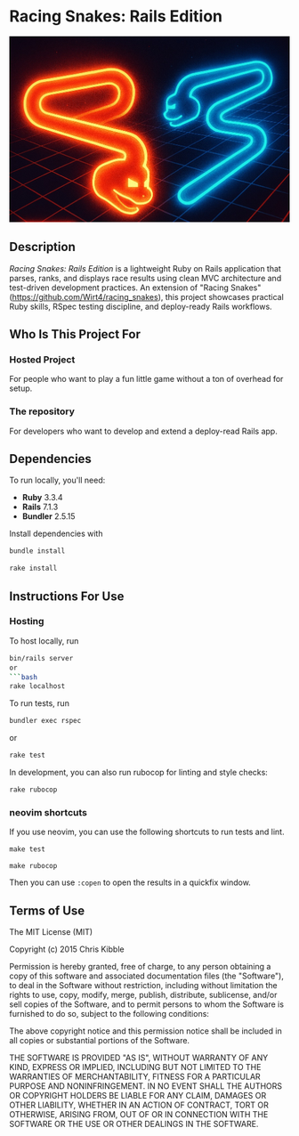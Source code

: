 # Racing Snakes: Rails Edition
<img src="/assets/readme_pic.jpg" alt="two snakes chasing each other on a grid" width="550" />

## Description
_Racing Snakes: Rails Edition_ is a lightweight Ruby on Rails application that parses, ranks, and displays race results using clean MVC architecture and test-driven development practices. An extension of "Racing Snakes"(https://github.com/Wirt4/racing_snakes), this project showcases practical Ruby skills, RSpec testing discipline, and deploy-ready Rails workflows.
## Who Is This Project For
### Hosted Project
For people who want to play a fun little game without a ton of overhead for setup.
### The repository
For developers who want to develop and extend a deploy-read Rails app.
## Dependencies
To run locally, you'll need:
- **Ruby** 3.3.4
- **Rails** 7.1.3
- **Bundler** 2.5.15

Install dependencies with 
```bash
bundle install
```
```bash
rake install
```
## Instructions For Use
### Hosting
To host locally, run
```bash
bin/rails server
or 
```bash
rake localhost
```

To run tests, run 
```bash
bundler exec rspec
```
or
```bash
rake test
```

In development, you can also run rubocop for linting and style checks:
```bash
rake rubocop
```
### neovim shortcuts
If you use neovim, you can use the following shortcuts to run tests and lint.
```vim
make test
```
```vim
make rubocop
```

Then you can use `:copen` to open the results in a quickfix window.
## Terms of Use
The MIT License (MIT)

Copyright (c) 2015 Chris Kibble

Permission is hereby granted, free of charge, to any person obtaining a copy of this software and associated documentation files (the "Software"), to deal in the Software without restriction, including without limitation the rights to use, copy, modify, merge, publish, distribute, sublicense, and/or sell copies of the Software, and to permit persons to whom the Software is furnished to do so, subject to the following conditions:

The above copyright notice and this permission notice shall be included in all copies or substantial portions of the Software.

THE SOFTWARE IS PROVIDED "AS IS", WITHOUT WARRANTY OF ANY KIND, EXPRESS OR IMPLIED, INCLUDING BUT NOT LIMITED TO THE WARRANTIES OF MERCHANTABILITY, FITNESS FOR A PARTICULAR PURPOSE AND NONINFRINGEMENT. IN NO EVENT SHALL THE AUTHORS OR COPYRIGHT HOLDERS BE LIABLE FOR ANY CLAIM, DAMAGES OR OTHER LIABILITY, WHETHER IN AN ACTION OF CONTRACT, TORT OR OTHERWISE, ARISING FROM, OUT OF OR IN CONNECTION WITH THE SOFTWARE OR THE USE OR OTHER DEALINGS IN THE SOFTWARE.
